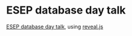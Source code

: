 # ESEP database day talk

[ESEP database day talk](http://esep.pro/-7eme-journee-ESEP-.html),
using [reveal.js](https://github.com/hakimel/reveal.js)

